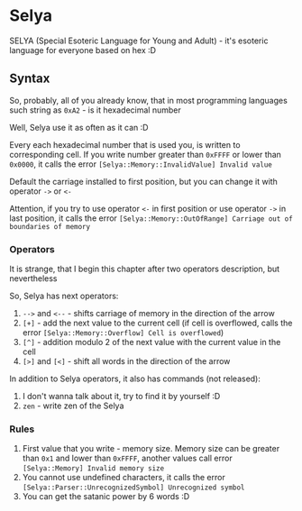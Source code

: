 # Selya
SELYA (Special Esoteric Language for Young and Adult) - it's esoteric language for everyone based on hex :D

## Syntax

So, probably, all of you already know, that in most programming languages such string as `0xA2` - is it hexadecimal number

Well, Selya use it as often as it can :D

Every each hexadecimal number that is used you, is written to corresponding cell. If you write number greater than `0xFFFF` or lower than `0x0000`, it calls the error `[Selya::Memory::InvalidValue] Invalid value`

Default the carriage installed to first position, but you can change it with operator `->` or `<-`

Attention, if you try to use operator `<-` in first position or use operator `->` in last position, it calls the error `[Selya::Memory::OutOfRange] Carriage out of boundaries of memory`

### Operators

It is strange, that I begin this chapter after two operators description, but nevertheless

So, Selya has next operators:

1. `-->` and `<--` - shifts carriage of memory in the direction of the arrow
2. `[+]` - add the next value to the current cell (if cell is overflowed, calls the error `[Selya::Memory::Overflow] Cell is overflowed`)
3. `[^]` - addition modulo 2 of the next value with the current value in the cell
4. `[>]` and `[<]` - shift all words in the direction of the arrow

In addition to Selya operators, it also has commands (not released):

1. I don't wanna talk about it, try to find it by yourself :D
2. `zen` - write zen of the Selya

### Rules

1. First value that you write - memory size. Memory size can be greater than `0x1` and lower than `0xFFFF`, another values call error `[Selya::Memory] Invalid memory size`
2. You cannot use undefined characters, it calls the error `[Selya::Parser::UnrecognizedSymbol] Unrecognized symbol`
666. You can get the satanic power by 6 words :D
